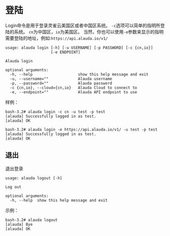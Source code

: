 # 登陆


Login命令是用于登录灵雀云美国区或者中国区系统。
`-c`选项可以简单的指明所登陆的系统。
`cn`为中国区，`io`为美国区。
当然，你也可以使用`-e`参数来显示的指明需要登陆的地址，例如:`https://api.alauda.io/v1/`

```
usage: alauda login [-h] [-u USERNAME] [-p PASSWORD] [-c {cn,io}]
                    [-e ENDPOINT]

Alauda login

optional arguments:
  -h, --help                    show this help message and exit
  -u, --username=""             Alauda username
  -p, --password=""             Alauda password
  -c {cn,io}, --cloud={cn,io}   Alauda Cloud to connect to
  -e, --endpoint=""             Alauda API endpoint to use
```


样例：

```
bash-3.2# alauda login -c cn -u test -p test
[alauda] Successfully logged in as test.
[alauda] OK

bash-3.2# alauda login -e https://api.alauda.io/v1/ -u test -p test
[alauda] Successfully logged in as test.
[alauda] OK
```


## 退出

退出登录

```
usage: alauda logout [-h]

Log out

optional arguments:
  -h, --help  show this help message and exit
```


示例：
```
bash-3.2# alauda logout
[alauda] Bye
[alauda] OK
```

  
